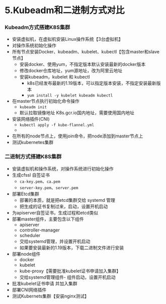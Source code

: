 # 5.Kubeadm和二进制方式对比

### Kubeadm方式搭建K8S集群

* 安装虚拟机，在虚拟机安装Linux操作系统【3台虚拟机】
* 对操作系统初始化操作
* 所有节点安装Docker、kubeadm、kubelet、kubectl【包含master和slave节点】
  * 安装docker、使用yum，不指定版本默认安装最新的docker版本
  * 修改docker仓库地址，yum源地址，改为阿里云地址
  * 安装kubeadm，kubelet 和 kubectl
    * k8s已经发布最新的1.19版本，可以指定版本安装，不指定安装最新版本
    * `yum install -y kubelet kubeadm kubectl`
* 在master节点执行初始化命令操作
  * `kubeadm init`
  * 默认拉取镜像地址 K8s.gcr.io国内地址，需要使用国内地址
* 安装网络插件(CNI)
  * `kubectl apply -f kube-flannel.yml`
  *
* 在所有的node节点上，使用join命令，把node添加到master节点上
* 测试kubernetes集群

### 二进制方式搭建K8S集群

* 安装虚拟机和操作系统，对操作系统进行初始化操作
* 生成cfssl 自签证书
  * `ca-key.pem`、`ca.pem`
  * `server-key.pem`、`server.pem`
* 部署Etcd集群
  * 部署的本质，就是把etcd集群交给 systemd 管理
  * 把生成的证书复制过来，启动，设置开机启动
* 为apiserver自签证书，生成过程和etcd类似
* 部署master组件，主要包含以下组件
  * apiserver
  * controller-manager
  * scheduler
  * 交给systemd管理，并设置开机启动
  * 如果要安装最新的1.19版本，下载二进制文件进行安装
* 部署node组件
  * docker
  * kubelet
  * kube-proxy【需要批准kubelet证书申请加入集群】
  * 交给systemd管理组件- 组件启动，设置开机启动
* 批准kubelet证书申请 并加入集群
* 部署CNI网络插件
* 测试Kubernets集群【安装nginx测试】
